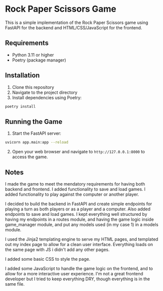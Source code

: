 # Rock Paper Scissors Game

This is a simple implementation of the Rock Paper Scissors game using FastAPI for the backend and HTML/CSS/JavaScript for the frontend.

## Requirements

- Python 3.11 or higher
- Poetry (package manager)

## Installation

1. Clone this repository
2. Navigate to the project directory
3. Install dependencies using Poetry:

```bash
poetry install
```

## Running the Game

1. Start the FastAPI server:

```bash
uvicorn app.main:app --reload
```

2. Open your web browser and navigate to `http://127.0.0.1:8000` to access the game.

## Notes

I made the game to meet the mendatory requirements for having both backend and frontend.
I added functionality to save and load games.
I added functionality to play against the computer or another player.

I decided to build the backend in FastAPI and create simple endpoints for playing a turn as both players or as a player and a computer.
Also added endpoints to save and load games. I kept everything well structured by having my endpoints in a routes module,
and having the game logic inside game_manager module, and put any models used (in my case 1) in a models module.

I used the Jinja2 templating engine to serve my HTML pages, and templated out my index page to allow for a clean user interface.
Everything loads on the same page with JS i didn't add any other pages.

I added some basic CSS to style the page.

I added some JavaScript to handle the game logic on the frontend, and to allow for a more interactive user experience.
I'm not a great frontend developer but I tried to keep everything DRY, though everything is in the same file.

